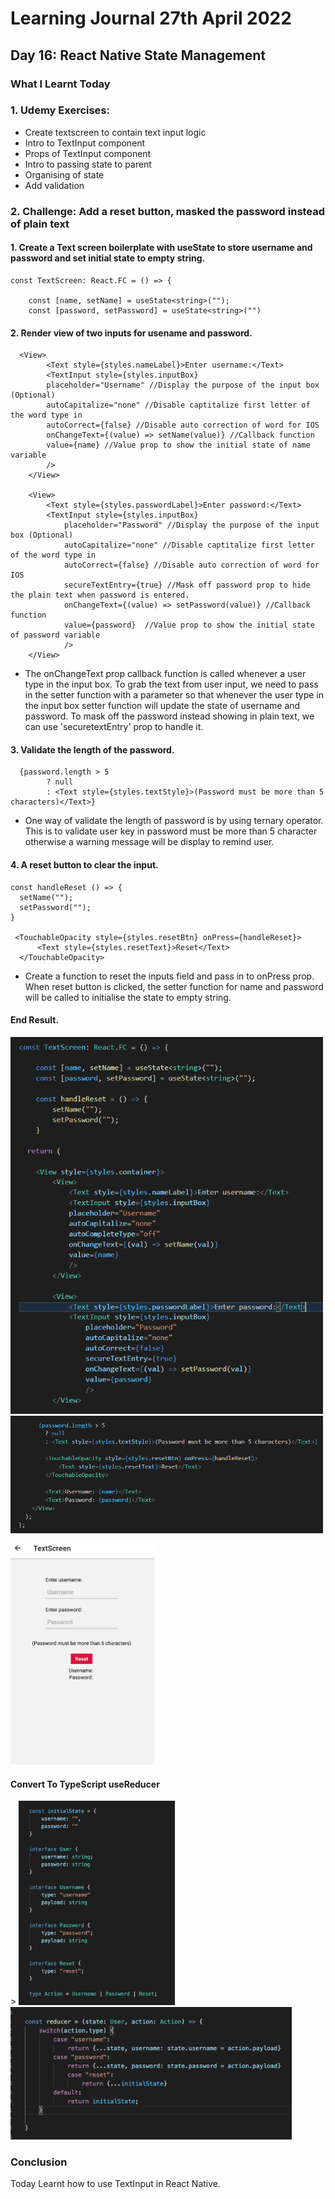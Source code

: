 <h1>Learning Journal 27th April 2022</h1>
<h2>Day 16: React Native State Management</h2>
<h3>What I Learnt Today</h3>
<p>
<h3>1. Udemy Exercises:</h3>
<ul>
  <li>Create textscreen to contain text input logic</li>
  <li>Intro to TextInput component</li>
  <li>Props of TextInput component</li>
  <li>Intro to passing state to parent</li>
  <li>Organising of state</li>
  <li>Add validation</li>
</ul>

<h3>2. Challenge: Add a reset button, masked the password instead of plain text</h3>
<h4>1. Create a Text screen boilerplate with useState to store username and password and set initial state to empty string.</h4>

```
const TextScreen: React.FC = () => {

    const [name, setName] = useState<string>("");
    const [password, setPassword] = useState<string>("")
```

<h4>2. Render view of two inputs for usename and password.</h4>

```
  <View>
        <Text style={styles.nameLabel}>Enter username:</Text>
        <TextInput style={styles.inputBox}
        placeholder="Username" //Display the purpose of the input box (Optional) 
        autoCapitalize="none" //Disable captitalize first letter of the word type in
        autoCorrect={false} //Disable auto correction of word for IOS
        onChangeText={(value) => setName(value)} //Callback function 
        value={name} //Value prop to show the initial state of name variable
        />
    </View>
      
    <View>
        <Text style={styles.passwordLabel}>Enter password:</Text>
        <TextInput style={styles.inputBox}
            placeholder="Password" //Display the purpose of the input box (Optional) 
            autoCapitalize="none" //Disable captitalize first letter of the word type in
            autoCorrect={false} //Disable auto correction of word for IOS
            secureTextEntry={true} //Mask off password prop to hide the plain text when password is entered.
            onChangeText={(value) => setPassword(value)} //Callback function
            value={password}  //Value prop to show the initial state of password variable
            />
    </View>
```
<ul>
  <li>The onChangeText prop callback function is called whenever a user type in the input box. To grab the text from user input, we need to pass in the setter function with a parameter so that whenever the user type in the input box setter function will update the state of username and password. To mask off the password instead showing in plain text, we can use 'securetextEntry' prop to handle it. </li>  
</ul>

<h4>3. Validate the length of the password.</h4>

```
  {password.length > 5
        ? null 
        : <Text style={styles.textStyle}>(Password must be more than 5 characters)</Text>}
```
<ul>
  <li>One way of validate the length of password is by using ternary operator. This is to validate user key in password must be more than 5 character otherwise a warning message will be display to remind user.</li>  
</ul>

<h4>4. A reset button to clear the input.</h4>

```
const handleReset () => {
  setName("");
  setPassword("");
}

 <TouchableOpacity style={styles.resetBtn} onPress={handleReset}>
      <Text style={styles.resetText}>Reset</Text>
  </TouchableOpacity>
```
<ul>
  <li>Create a function to reset the inputs field and pass in to onPress prop. When reset button is clicked, the setter function for name and password will be called to initialise the state to empty string.</li>
</ul>

<h4>End Result.</h4>
<p float="left">
  <img src="https://github.com/janson-gan/react-native-training/blob/main/images/Screenshot%202022-04-27%20172120.png" width="500" />
  <img src="https://github.com/janson-gan/react-native-training/blob/main/images/Screenshot%202022-04-27%20172318.png" width="500" />  
</p>
<img src="https://github.com/janson-gan/react-native-training/blob/main/images/Animation.gif" width="230" />

<h4>Convert To TypeScript useReducer</h4>
<p float="left">>
<img src="https://github.com/janson-gan/react-native-training/blob/main/images/Screenshot%202022-04-27%20at%2010.41.57%20PM.png" width="250" />
<img src="https://github.com/janson-gan/react-native-training/blob/main/images/Screenshot%202022-04-27%20at%2010.45.26%20PM.png" width="450" />
</p>

<h3>Conclusion</h3>
<p>
  Today Learnt how to use TextInput in React Native.
</p>
